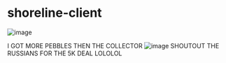 # shoreline-client
![image](https://github.com/user-attachments/assets/a14e2df1-62a7-4f36-8851-f347f953ae18)

I GOT MORE PEBBLES THEN THE COLLECTOR
![image](https://github.com/user-attachments/assets/959bbec3-eaef-4b8c-acd5-05364b0c2de1)
SHOUTOUT THE RUSSIANS FOR THE 5K DEAL LOLOLOL



